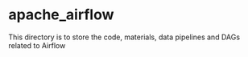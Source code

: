 # apache_airflow
This directory is to store the code, materials, data pipelines and DAGs related to Airflow
